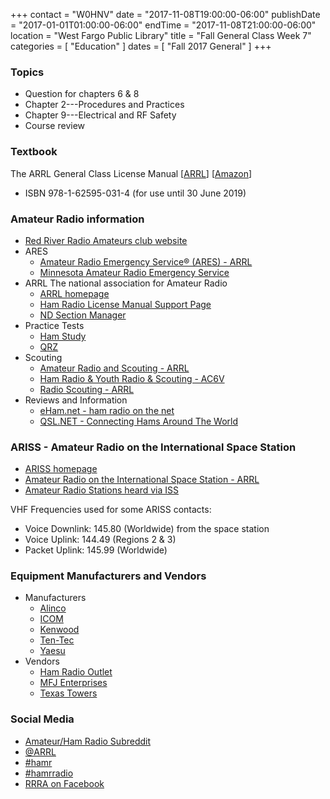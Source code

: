 +++
contact = "W0HNV"
date = "2017-11-08T19:00:00-06:00"
publishDate = "2017-01-01T01:00:00-06:00"
endTime = "2017-11-08T21:00:00-06:00"
location = "West Fargo Public Library"
title = "Fall General Class Week 7"
categories = [ "Education" ]
dates = [ "Fall 2017 General" ]
+++
### Topics
* Question for chapters 6 & 8
* Chapter 2---Procedures and Practices
* Chapter 9---Electrical and RF Safety
* Course review

### Textbook

The ARRL General Class License Manual
[[ARRL](http://www.arrl.org/shop/ARRL-General-Class-License-Manual-8th-Edition/)]
[[Amazon](http://www.amazon.com/General-Class-License-Manual-Spiral/dp/1625950314/)]
- ISBN 978-1-62595-031-4 (for use until 30 June 2019)

### Amateur Radio information

* [Red River Radio Amateurs club website](http://rrra.org/)
* ARES
    * [Amateur Radio Emergency Service&reg; (ARES) - ARRL](http://www.arrl.org/ares/)
    * [Minnesota Amateur Radio Emergency Service](http://www.minnesotaares.org/)
* ARRL The national association for Amateur Radio
    * [ARRL homepage](http://www.arrl.org)
    * [Ham Radio License Manual Support Page](http://www.arrl.org/hrlm/)
    * [ND Section Manager](http://w0nd.com/)
* Practice Tests
    * [Ham Study](https://hamstudy.org/)
    * [QRZ](http://www.qrz.com/hamtest/)
* Scouting
    * [Amateur Radio and Scouting - ARRL](http://www.arrl.org/scouts/)
    * [Ham Radio & Youth Radio & Scouting - AC6V](http://www.ac6v.com/scouts.htm)
    * [Radio Scouting - ARRL](http://www.arrl.org/radio-scouting/)
* Reviews and Information
    * [eHam.net - ham radio on the net](http://www.eham.net)
    * [QSL.NET - Connecting Hams Around The World](http://www.qsl.net/)

### ARISS - Amateur Radio on the International Space Station
* [ARISS homepage](http://www.ariss.org/)
* [Amateur Radio on the International Space Station - ARRL](http://www.arrl.org/amateur-radio-on-the-international-space-station)
* [Amateur Radio Stations heard via ISS](http://www.ariss.net/)

VHF Frequencies used for some ARISS contacts:

* Voice Downlink: 145.80 (Worldwide) from the space station
* Voice Uplink: 144.49 (Regions 2 & 3)
* Packet Uplink: 145.99 (Worldwide)

### Equipment Manufacturers and Vendors
* Manufacturers
    * [Alinco](http://www.alinco.com/global.html)
    * [ICOM](http://www.icomamerica.com/)
    * [Kenwood](http://www.kenwood.com/usa/com/amateur/)
    * [Ten-Tec](http://www.tentec.com/)
    * [Yaesu](http://www.yaesu.com/)
* Vendors
    * [Ham Radio Outlet](http://www.hamradio.com/)
    * [MFJ Enterprises](http://www.mfjenterprises.com/)
    * [Texas Towers](http://www.texastowers.com/)

### Social Media
* [Amateur/Ham Radio Subreddit](http://reddit.com/r/amateurradio/)
* [@ARRL](https://twitter.com/arrl)
* [#hamr](https://twitter.com/hashtag/hamr)
* [#hamrradio](https://twitter.com/hashtag/hamradio)
* [RRRA on Facebook](https://www.facebook.com/W0ILO)
